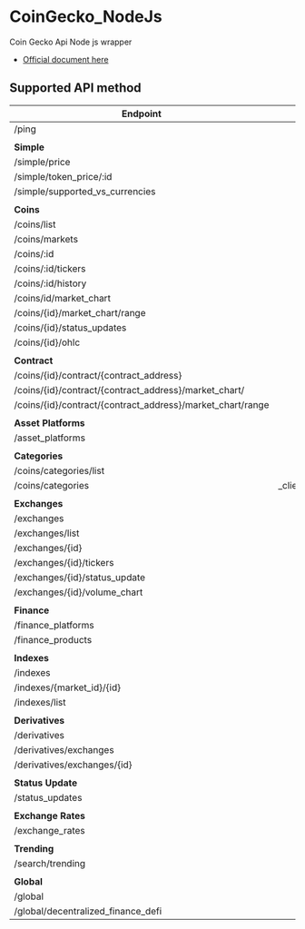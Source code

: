 # CoinGecko_NodeJs
Coin Gecko Api Node js wrapper 
- [Official document here](https:/www.coingecko.com/api/documentations/v3)


## Supported API method

| Endpoint                                                   |                           function | tested? |
| -----------------------------------------------------------| ---------------------------------: | :-----: |
| /ping                                                      |             _client.ping() |   ✅    |
|  |  |  |
| **Simple**                                                   |                           **function** | **tested?** |
| /simple/price                                              | _client.simple.tokenPrice()|   ✅    |
| /simple/token_price/:id                                    |     _client.simple.price() |   ✅    |
| /simple/supported_vs_currencies                            |_client.simple.supportedVsCurrencies() |   ✅    |
|  |  |  |
| **Coins**                                                   |                           **function** | **tested?** |
| /coins/list                                                |                  _client.coins.list() |   ✅    |
| /coins/markets                                             |               _client.coins.markets() |   ✅    |
| /coins/:id                                                 |                    _client.coins.coinById() |   ✅    |
| /coins/:id/tickers                                         |             _client.coins.tickersById() |   ✅    |
| /coins/:id/history                                         |             client.coinIdHistory() |   ✅    |
| /coins/id/market_chart                                     |         _client.coins.marketChartById() |   ✅    |
| /coins/{id}/market_chart/range                             |    _client.coins.marketChartRangeById() |   ✅    |
| /coins/{id}/status_updates                                 |       _client.coins.statusUpdateById() |   ✅    |
| /coins/{id}/ohlc                                           |                _client.coins.ohlcById() |   ✅    |
|  |  |  |
| **Contract**                                                   |                           **function** | **tested?** |
| /coins/{id}/contract/{contract_address}                    |                  _client.contract.getCoinInfo() |   ✅    |
| /coins/{id}/contract/{contract_address}/market_chart/      |       _client.contract.getMarketChart() |   ✅    |
| /coins/{id}/contract/{contract_address}/market_chart/range |  _client.contract.getMarketChartRange() |   ✅    |
|  |  |  |
| **Asset Platforms**                                                   |                           **function** | **tested?** |
| /asset_platforms                                           |                 _client.assetPlatform() |   ✅    |
|  |  |  |
| **Categories**                                                   |                           **function** | **tested?** |
| /coins/categories/list                                     |                 _client.categories.listCategories() |   ✅    |
| /coins/categories                                          |                 _client.categories.listCategoriesWithMarketData() |   ✅    |
|  |  |  |
| **Exchanges**                                                   |                           **function** | **tested?** |
| /exchanges                                                 |                 _client.exchanges.exchanges() |   ✅    |
| /exchanges/list                                            |              _client.exchanges.exchangesList() |   ✅    |
| /exchanges/{id}                                    |        _client.exchanges.exchangesById() |   ✅    |
| /exchanges/{id}/tickers                                    |       _client.exchanges.tickerById() |   ✅    |
| /exchanges/{id}/status_update                              |   _client.exchanges.statusUpdatesById() |   ✅    |
| /exchanges/{id}/volume_chart                               |     _client.exchanges.volumeChartById() |   ✅    |
|  |  |  |
| **Finance**                                                   |                           **function** | **tested?** |
| /finance_platforms                                         |          _client.finance.platforms() |   ✅    |
| /finance_products                                          |           _client.finance.products() |   ✅    |
|  |  |  |
| **Indexes**                                                   |                           **function** | **tested?** |
| /indexes                                                   |                   _client.index.indexes() |   ✅    |
| /indexes/{market_id}/{id}                                  |           _client.index.byMarketIdandId() |   ✅    |
| /indexes/list                                              |               _client.index.indexesList() |   ✅    |
|  |  |  |
| **Derivatives**                                                   |                           **function** | **tested?** |
| /derivatives                                               |              client./derivatives() |   ✅    |
| /derivatives/exchanges                                     |     client./derivativesExchanges() |   ✅    |
| /derivatives/exchanges/{id}                                |   client./derivativesExchangesId() |   ✅    |
|  |  |  |
| **Status Update**                                                   |                           **function** | **tested?** |
| /status_updates                                            |             client.statusUpdates() |   ✅    |
|  |  |  |
| **Exchange Rates**                                                   |                           **function** | **tested?** |
| /exchange_rates                                            |             client.exhangesRates() |   ✅    |
|  |  |  |
| **Trending**                                                   |                           **function** | **tested?** |
| /search/trending                                           |                  client.trending() |   ✅    |
|  |  |  |
| **Global**                                                   |                           **function** | **tested?** |
| /global                                                    |                    client.global() |   ✅    |
| /global/decentralized_finance_defi                        |                client.globalDefi() |   ✅    |
